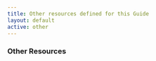 ```yaml
---
title: Other resources defined for this Guide
layout: default
active: other
---
```


<!-- { :.no_toc } -->

<!-- TOC  the css styling for this is \pages\assets\css\project.css under 'markdown-toc'-->

<!-- * Do not remove this line (it will not be displayed)
{:toc} -->

<!-- end TOC -->

### Other Resources

<!--
<table>
<thead>
<tr>
<th>Type</th>
<th>Name</th>
</tr>
</thead>
<tbody>
<tr>
<td>Claim</td>
<td><a href="Claim-cdex-example-claim.html">cdex-example-claim</a></td>
</tr>
<tr>
<td>Communication</td>
<td><a href="Communication-cdex-example-resource-request-response.html">cdex-example-resource-request-response</a></td>
</tr>
<tr>
<td>Communication</td>
<td><a href="Communication-cdex-example-solicited-attachment.html">cdex-example-solicited-attachment</a></td>
</tr>
<tr>
<td>Communication</td>
<td><a href="Communication-cdex-example-unsolicited-attachment.html">cdex-example-unsolicited-attachment</a></td>
</tr>
<tr>
<td>CommunicationRequest</td>
<td><a href="CommunicationRequest-cdex-example-attachment-request.html">cdex-example-attachment-request</a></td>
</tr>
<tr>
<td>CommunicationRequest</td>
<td><a href="CommunicationRequest-cdex-example-resource-request.html">cdex-example-resource-request</a></td>
</tr>
<tr>
<td>Condition</td>
<td><a href="Condition-cdex-condition-example.html">cdex-condition-example</a></td>
</tr>
<tr>
<td>Coverage</td>
<td><a href="Coverage-cdex-example-coverage.html">cdex-example-coverage</a></td>
</tr>
<tr>
<td>Encounter</td>
<td><a href="Encounter-cdex-example-encounter.html">cdex-example-encounter</a></td>
</tr>
<tr>
<td>Organization</td>
<td><a href="Organization-cdex-example-clearinghouse.html">cdex-example-clearinghouse</a></td>
</tr>
<tr>
<td>Organization</td>
<td><a href="Organization-cdex-example-payer.html">cdex-example-payer</a></td>
</tr>
<tr>
<td>Organization</td>
<td><a href="Organization-cdex-example-provider.html">cdex-example-provider</a></td>
</tr>
<tr>
<td>Patient</td>
<td><a href="Patient-cdex-example-patient.html">cdex-example-patient</a></td>
</tr>
<tr>
<td>Practitioner</td>
<td><a href="Practitioner-cdex-example-practitioner.html">cdex-example-practitioner</a></td>
</tr>
</tbody>
</table>

-->
